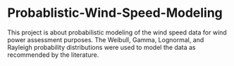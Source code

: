 # Probablistic-Wind-Speed-Modeling
This project is about probabilistic modeling of the wind speed data for wind power assessment purposes. The Weibull, Gamma, Lognormal, and Rayleigh probability distributions were used to model the data as recommended by the literature.
